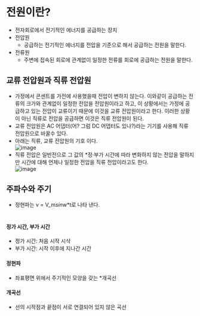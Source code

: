 # 전원이란?
+ 전자회로에서 전기적인 에너지를 공급하는 장치
+ 전압원
  + 공급하는 전기적인 에너지를 전압을 기준으로 해서 공급하는 전원을 말한다.
+ 전류원 
  + 주변에 접속된 회로에 관계없이 일정한 전류를 회로에 공급하는 전원을 말한다.

## 교류 전압원과 직류 전압원
+ 가정에서 콘센트를 가전에 사용했을때 전압이 변하지 않는다. 이와같이 공급하는 전류의 크가와 관계없이 일정한 전압을 전압원이라고 하고, 이 상황에서는 가정에 공급하고 있는 전압이 교류이기 때문에 이것을 교류 전압원이라고 한다. 이러한 상황이 아닌 직류로 전압을 공급하면 이것은 직류 전압원이 된다.
+ 교류 전압원은 AC 어댑터(어? 그럼 DC 어뎁터도 있나?)라는 기기를 사용해 직류 전압원으로 바꿀수 있다.
+ 아래는 직류, 교류 전압원의 기호 이다.
  <br>
  ![image](https://github.com/user-attachments/assets/3a341d64-0509-49e6-b560-8745a7044187)
+ 직류 전압은 일반전으로 그 값의 *정·부가 시간에 따라 변화하지 않는 전압을 말하지만 시간에 대해 언제나 일정한 전압을 직류 전압이라고도 한다.
  <br>
![image](https://github.com/user-attachments/assets/4da14264-b24c-4243-a2a9-96ac4c9c0a08)

## 주파수와 주기
+ 정현파는 v = V_m*sin*w*t로 나타 낸다.





#
#### 정가 시간, 부가 시간
+ 정가 시간: 처음 시작 시삭
+ 부가 시간: 시작 이후에 지나간 시간
#### 정현파
+ 좌표평면 위에서 주기적인 모양을 갖는 *개곡선
#### 개곡선
+ 선의 시작점과 끝점이 서로 연결되어 있지 않은 곡선
